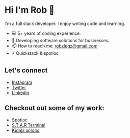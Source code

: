 # Hi I'm Rob 👋

I'm a full stack developer. I enjoy writing code and learning.

- 💻 5+ years of coding experience.
- 🤖 Developing software solutions for businesses.
- 📫 How to reach me: [robzlegz@gmail.com](mailto:robzlegz@gmail.com)
- ⚡ Quickstack & spotloc

## Let's connect

- [Instagram](https://www.instagram.com/robzlegz)
- [Twitter](https://www.twitter.com/robzlegz)
- [LinkedIn](https://www.linkedin.com/in/roberts-legzdi%C5%86%C5%A1-438254206/)

## Checkout out some of my work:

- [Spotloc](https://spotloc.lv/web)
- [S.T.A.R Terminal](https://github.com/RobzLegz/space-apps-2023)
- [Kidala upload](https://github.com/RobzLegz/kidala-upload)
